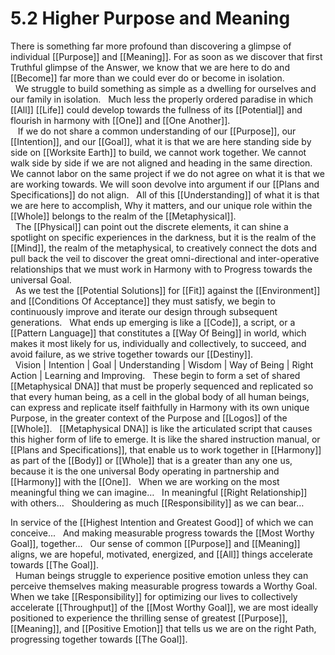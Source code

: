 # 5.2 Higher Purpose and Meaning

There is something far more profound than discovering a glimpse of individual [[Purpose]] and [[Meaning]]. For as soon as we discover that first Truthful glimpse of the Answer, we know that we are here to do and [[Become]] far more than we could ever do or become in isolation.   
 
We struggle to build something as simple as a dwelling for ourselves and our family in isolation. 
 
Much less the properly ordered paradise in which [[All]] [[Life]] could develop towards the fullness of its [[Potential]] and flourish in harmony with [[One]] and [[One Another]].  
  
If we do not share a common understanding of our [[Purpose]], our [[Intention]], and our [[Goal]], what it is that we are here standing side by side on [[Worksite Earth]] to build, we cannot work together. We cannot walk side by side if we are not aligned and heading in the same direction. We cannot labor on the same project if we do not agree on what it is that we are working towards. We will soon devolve into argument if our [[Plans and Specifications]] do not align.
 
All of this [[Understanding]] of what it is that we are here to accomplish, Why it matters, and our unique role within the [[Whole]] belongs to the realm of the [[Metaphysical]].  
 
The [[Physical]] can point out the discrete elements, it can shine a spotlight on specific experiences in the darkness, but it is the realm of the [[Mind]], the realm of the metaphysical, to creatively connect the dots and pull back the veil to discover the great omni-directional and inter-operative relationships that we must work in Harmony with to Progress towards the universal Goal.  
 
As we test the [[Potential Solutions]] for [[Fit]] against the [[Environment]] and [[Conditions Of Acceptance]] they must satisfy, we begin to continuously improve and iterate our design through subsequent generations. 
 
What ends up emerging is like a [[Code]], a script, or a [[Pattern Language]] that constitutes a [[Way Of Being]] in world, which makes it most likely for us, individually and collectively, to succeed, and avoid failure, as we strive together towards our [[Destiny]].   
 
Vision | Intention | Goal | Understanding | Wisdom | Way of Being | Right Action | Learning and Improving. 
 
These begin to form a set of shared [[Metaphysical DNA]] that must be properly sequenced and replicated so that every human being, as a cell in the global body of all human beings, can express and replicate itself faithfully in Harmony with its own unique Purpose, in the greater context of the Purpose and [[Logos]] of the [[Whole]]. 
 
[[Metaphysical DNA]] is like the articulated script that causes this higher form of life to emerge. It is like the shared instruction manual, or [[Plans and Specifications]], that enable us to work together in [[Harmony]] as part of the [[Body]] or [[Whole]] that is a greater than any one us, because it is the one universal Body operating in partnership and [[Harmony]] with the [[One]]. 
 
When we are working on the most meaningful thing we can imagine… 
 
In meaningful [[Right Relationship]] with others… 
 
Shouldering as much [[Responsibility]] as we can bear… 

In service of the [[Highest Intention and Greatest Good]] of which we can conceive... 
 
And making measurable progress towards the [[Most Worthy Goal]], together… 
 
Our sense of common [[Purpose]] and [[Meaning]] aligns, we are hopeful, motivated, energized, and [[All]] things accelerate towards [[The Goal]].   
 
Human beings struggle to experience positive emotion unless they can perceive themselves making measurable progress towards a Worthy Goal. 
 
When we take [[Responsibility]] for optimizing our lives to collectively accelerate [[Throughput]] of the [[Most Worthy Goal]], we are most ideally positioned to experience the thrilling sense of greatest [[Purpose]], [[Meaning]], and [[Positive Emotion]] that tells us we are on the right Path, progressing together towards [[The Goal]]. 

